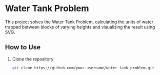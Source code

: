# Water Tank Problem

This project solves the Water Tank Problem, calculating the units of water trapped between blocks of varying heights and visualizing the result using SVG.

## How to Use
1. Clone the repository:
   ```bash
   git clone https://github.com/your-username/water-tank-problem.git